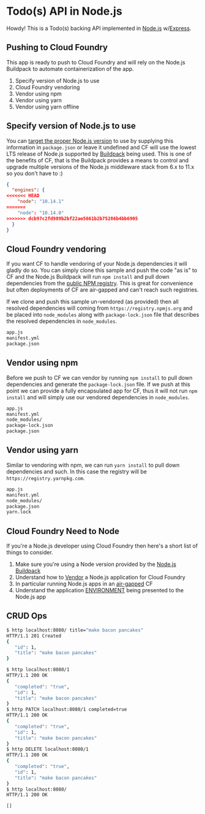 # Todo(s) API in Node.js

Howdy! This is a Todo(s) backing API implemented in [Node.js](https://nodejs.org) w/[Express](https://github.com/expressjs/express).

## Pushing to Cloud Foundry

This app is ready to push to Cloud Foundry and will rely on the Node.js Buildpack to automate containerization of the app.

1. Specify version of Node.js to use
1. Cloud Foundry vendoring
1. Vendor using npm
1. Vendor using yarn
1. Vendor using yarn offline

## Specify version of Node.js to use

You can [target the proper Node.js version](https://docs.cloudfoundry.org/buildpacks/node/index.html#runtime) to use by supplying this information in ``package.json`` or leave it undefined and CF will use the lowest LTS release of Node.js supported by [Buildpack](https://github.com/cloudfoundry/nodejs-buildpack/releases/latest) being used.  This is one of the benefits of CF, that is the Buildpack provides a means to control and upgrade multiple versions of the Node.js middleware stack from 6.x to 11.x so you don't have to :)

```json
{
  "engines": {
<<<<<<< HEAD
    "node": "10.14.1"
=======
    "node": "10.14.0"
>>>>>>> dcb97c2fd989b2bf22ae5661b2b75286b4bb6905
  }
}
```

## Cloud Foundry vendoring

If you want CF to handle vendoring of your Node.js dependencies it will gladly do so.  You can simply clone this sample and push the code "as is" to CF and the Node.js Buildpack will run ``npm install`` and pull down dependencies from the [public NPM registry](https://registry.npmjs.org).  This is great for convenience but often deployments of CF are air-gapped and can't reach such registries.

If we clone and push this sample un-vendored (as provided) then all resolved dependencies will coming from ``https://registry.npmjs.org`` and be placed into ``node_modules`` along with ``package-lock.json`` file that describes the resolved dependencies in ``node_modules``.

```bash
app.js
manifest.yml
package.json
```

## Vendor using npm

Before we push to CF we can vendor by running ``npm install`` to pull down dependencies and generate the ``package-lock.json`` file.  If we push at this point we can provide a fully encapsulated app for CF, thus it will not run ``npm install`` and will simply use our vendored dependencies in ``node_modules``.

```bash
app.js
manifest.yml
node_modules/
package-lock.json
package.json
```

## Vendor using yarn

Similar to vendoring with npm, we can run ``yarn install`` to pull down dependencies and such.  In this case the registry will be ``https://registry.yarnpkg.com``.

```bash
app.js
manifest.yml
node_modules/
package.json
yarn.lock
```

## Cloud Foundry Need to Node

If you're a Node.js developer using Cloud Foundry then here's a short list of things to consider.

1. Make sure you're using a Node version provided by the [Node.js Buildpack](https://github.com/cloudfoundry/nodejs-buildpack/releases)
1. Understand how to [Vendor](https://docs.cloudfoundry.org/buildpacks/node/index.html#vendoring) a Node.js application for Cloud Foundry
1. In particular running Node.js apps in an [air-gapped](https://docs.cloudfoundry.org/buildpacks/node/index.html#offline_environments) CF
1. Understand the application [ENVIRONMENT](https://docs.cloudfoundry.org/devguide/deploy-apps/environment-variable.html) being presented to the Node.js app

## CRUD Ops

 ```bash
$ http localhost:8080/ title="make bacon pancakes"
HTTP/1.1 201 Created
{
    "id": 1,
    "title": "make bacon pancakes"
}

$ http localhost:8080/1
HTTP/1.1 200 OK
{
    "completed": "true",
    "id": 1,
    "title": "make bacon pancakes"
}
$ http PATCH localhost:8080/1 completed=true
HTTP/1.1 200 OK
{
    "completed": "true",
    "id": 1,
    "title": "make bacon pancakes"
}
$ http DELETE localhost:8080/1
HTTP/1.1 200 OK
{
    "completed": "true",
    "id": 1,
    "title": "make bacon pancakes"
}
$ http localhost:8080/ 
HTTP/1.1 200 OK

[]
```

